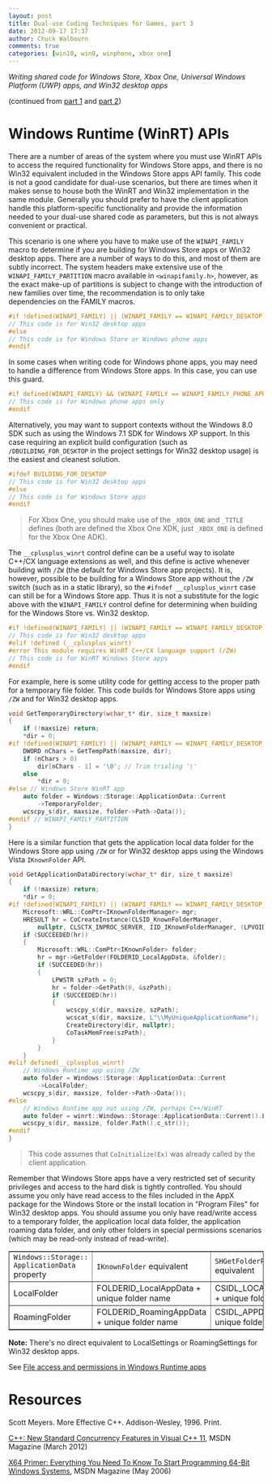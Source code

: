```yaml
---
layout: post
title: Dual-use Coding Techniques for Games, part 3
date: 2012-09-17 17:37
author: Chuck Walbourn
comments: true
categories: [win10, win8, winphone, xbox one]
---
```

<em>Writing shared code for Windows Store, Xbox One, Universal Windows Platform (UWP) apps, and Win32 desktop apps</em>

(continued from <a href="https://walbourn.github.io/dual-use-coding-techniques-for-games/">part 1</a> and <a href="https://walbourn.github.io/dual-use-coding-techniques-for-games-part-2/">part 2</a>)

<h1>Windows Runtime (WinRT) APIs</h1>

There are a number of areas of the system where you must use WinRT APIs to access the required functionality for Windows Store apps, and there is no Win32 equivalent included in the Windows Store apps API family. This code is not a good candidate for dual-use scenarios, but there are times when it makes sense to house both the WinRT and Win32 implementation in the same module. Generally you should prefer to have the client application handle this platform-specific functionality and provide the information needed to your dual-use shared code as parameters, but this is not always convenient or practical.
<!--more-->

This scenario is one where you have to make use of the <code>WINAPI_FAMILY</code> macro to determine if you are building for Windows Store apps or Win32 desktop apps. There are a number of ways to do this, and most of them are subtly incorrect. The system headers make extensive use of the <code>WINAPI_FAMILY_PARTITION</code> macro available in ``<winapifamily.h>``, however, as the exact make-up of partitions is subject to change with the introduction of new families over time, the recommendation is to only take dependencies on the FAMILY macros.

```cpp
#if !defined(WINAPI_FAMILY) || (WINAPI_FAMILY == WINAPI_FAMILY_DESKTOP_APP)
// This code is for Win32 desktop apps
#else
// This code is for Windows Store or Windows phone apps
#endif
```

In some cases when writing code for Windows phone apps, you may need to handle a difference from Windows Store apps. In this case, you can use this guard.

```cpp
#if defined(WINAPI_FAMILY) && (WINAPI_FAMILY == WINAPI_FAMILY_PHONE_APP)
// This code is for Windows phone apps only
#endif
```

Alternatively, you may want to support contexts without the Windows 8.0 SDK such as using the Windows 7.1 SDK for Windows XP support. In this case requiring an explicit build configuration (such as <code>/DBUILDING_FOR_DESKTOP</code> in the project settings for Win32 desktop usage) is the easiest and cleanest solution.

```cpp
#ifdef BUILDING_FOR_DESKTOP
// This code is for Win32 desktop apps
#else
// This code is for Windows Store apps
#endif
```

> For Xbox One, you should make use of the ``_XBOX_ONE`` and ``_TITLE`` defines (both are defined the Xbox One XDK, just ``_XBOX_ONE`` is defined for the Xbox One ADK).

The ``__cplusplus_winrt`` control define can be a useful way to isolate C++/CX language extensions as well, and this define is active whenever building with <code>/ZW</code> (the default for Windows Store app projects). It is, however, possible to be building for a Windows Store app without the <code>/ZW</code> switch (such as in a static library), so the ``#ifndef __cplusplus_winrt`` case can still be for a Windows Store app. Thus it is not a substitute for the logic above with the <code>WINAPI_FAMILY</code> control define for determining when building for the Windows Store vs. Win32 desktop.

```cpp
#if !defined(WINAPI_FAMILY) || (WINAPI_FAMILY == WINAPI_FAMILY_DESKTOP_APP)
// This code is for Win32 desktop apps
#elif !defined (__cplusplus_winrt)
#error This module requires WinRT C++/CX language support (/ZW)
// This code is for WinRT Windows Store apps
#endif
```

For example, here is some utility code for getting access to the proper path for a temporary file folder. This code builds for Windows Store apps using <code>/ZW</code> and for Win32 desktop apps.

```cpp
void GetTemporaryDirectory(wchar_t* dir, size_t maxsize)
{
    if (!maxsize) return;
    *dir = 0;
#if !defined(WINAPI_FAMILY) || (WINAPI_FAMILY == WINAPI_FAMILY_DESKTOP_APP)
    DWORD nChars = GetTempPath(maxsize, dir);
    if (nChars > 0)
        dir[nChars - 1] = '\0'; // Trim trialing '\'
    else
        *dir = 0;
#else // Windows Store WinRT app
    auto folder = Windows::Storage::ApplicationData::Current
        ->TemporaryFolder;
    wcscpy_s(dir, maxsize, folder->Path->Data());
#endif // WINAPI_FAMILY_PARTITION
}
```

Here is a similar function that gets the application local data folder for the Windows Store app using <code>/ZW</code> or for Win32 desktop apps using the Windows Vista <code>IKnownFolder</code> API.

```cpp
void GetApplicationDataDirectory(wchar_t* dir, size_t maxsize)
{
    if (!maxsize) return;
    *dir = 0;
#if !defined(WINAPI_FAMILY) || (WINAPI_FAMILY == WINAPI_FAMILY_DESKTOP_APP)
    Microsoft::WRL::ComPtr<IKnownFolderManager> mgr;
    HRESULT hr = CoCreateInstance(CLSID_KnownFolderManager,
        nullptr, CLSCTX_INPROC_SERVER, IID_IKnownFolderManager, (LPVOID*)&mgr);
    if (SUCCEEDED(hr))
    {
        Microsoft::WRL::ComPtr<IKnownFolder> folder;
        hr = mgr->GetFolder(FOLDERID_LocalAppData, &folder);
        if (SUCCEEDED(hr))
        {
            LPWSTR szPath = 0;
            hr = folder->GetPath(0, &szPath);
            if (SUCCEEDED(hr))
            {
                wcscpy_s(dir, maxsize, szPath);
                wcscat_s(dir, maxsize, L"\\MyUniqueApplicationName");
                CreateDirectory(dir, nullptr);
                CoTaskMemFree(szPath);
            }
        }
    }
#elif defined(__cplusplus_winrt)
    // Windows Runtime app using /ZW
    auto folder = Windows::Storage::ApplicationData::Current
        ->LocalFolder;
    wcscpy_s(dir, maxsize, folder->Path->Data());
#else
    // Windows Runtime app not using /ZW, perhaps C++/WinRT
    auto folder = winrt::Windows::Storage::ApplicationData::Current().LocalFolder();
    wcscpy_s(dir, maxsize, folder.Path().c_str());
#endif
}
```

>  This code assumes that <code>CoInitialize(Ex)</code> was already called by the client application.

Remember that Windows Store apps have a very restricted set of security privileges and access to the hard disk is tightly controlled. You should assume you only have read access to the files included in the AppX package for the Windows Store or the install location in "Program Files" for Win32 desktop apps. You should assume you only have read/write access to a temporary folder, the application local data folder, the application roaming data folder, and only other folders in special permissions scenarios (which may be read-only instead of read-write).

<table border="1">
<tbody>
<tr>
<td><code>Windows::Storage:: ApplicationData</code> property</td>
<td><code>IKnownFolder</code> equivalent</td>
<td><code>SHGetFolderPath</code> equivalent</td>
</tr>
<tr>
<td>LocalFolder</td>
<td>FOLDERID_LocalAppData
+ unique folder name</td>
<td>CSIDL_LOCAL_APPDATA
+ unique folder name</td>
</tr>
<tr>
<td>RoamingFolder</td>
<td>FOLDERID_RoamingAppData
+ unique folder name</td>
<td>CSIDL_APPDATA
+ unique folder name</td>
</tr>
</tbody>
</table>

<strong>Note:</strong> There's no direct equivalent to LocalSettings or RoamingSettings for Win32 desktop apps.

See <a href="https://docs.microsoft.com/en-us/previous-versions/windows/apps/hh967755(v=win.10)
">File access and permissions in Windows Runtime apps</a>

<h1>Resources</h1>

Scott Meyers. More Effective C++. Addison-Wesley, 1996. Print.

<a href="https://msdn.microsoft.com/magazine/msdn-magazine-issues">C++: New Standard Concurrency Features in Visual C++ 11</a>, MSDN Magazine (March 2012)

<a href="https://msdn.microsoft.com/magazine/msdn-magazine-issues">X64 Primer: Everything You Need To Know To Start Programming 64-Bit Windows Systems</a>, MSDN Magazine (May 2006)
